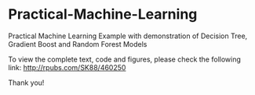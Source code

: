 # Practical-Machine-Learning
Practical Machine Learning Example with demonstration of Decision Tree, Gradient Boost and Random Forest Models

To view the complete text, code and figures, please check the following link: http://rpubs.com/SK88/460250

Thank you!
